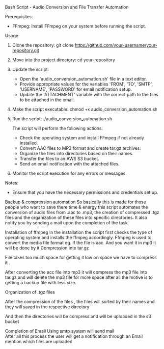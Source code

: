 Bash Script - Audio Conversion and File Transfer Automation

Prerequisites:
- FFmpeg: Install FFmpeg on your system before running the script.

Usage:

1. Clone the repository:
   git clone https://github.com/your-username/your-repository.git

2. Move into the project directory:
   cd your-repository

3. Update the script:
   - Open the 'audio_conversion_automation.sh' file in a text editor.
   - Provide appropriate values for the variables 'FROM', 'TO', 'SMTP', 'USERNAME', 'PASSWORD' for email notification setup.
   - Update the 'ATTACHMENT' variable with the correct path to the files to be attached in the email.

4. Make the script executable:
   chmod +x audio_conversion_automation.sh

5. Run the script:
   ./audio_conversion_automation.sh

   The script will perform the following actions:
   - Check the operating system and install FFmpeg if not already installed.
   - Convert AAC files to MP3 format and create tar.gz archives.
   - Organize the files into directories based on their names.
   - Transfer the files to an AWS S3 bucket.
   - Send an email notification with the attached files.

6. Monitor the script execution for any errors or messages.

Notes:
- Ensure that you have the necessary permissions and credentials set up.

Backup & compression automation 
So basically this is made for those people who want to save there time & energy
this script automates the conversion of audio files from .aac to .mp3, the creation of compressed .tgz files and the organization of these files into specific directories.
It also notify you by sending a mail upon the completion of the task
 
Installation of ffmpeg 
 In the installation the script first checks the type of operating system and installs the ffmpeg accordingly.
Ffmpeg is used to convert the media file format eg. if the file is aac. And you want it in mp3 it will be done by it 
Compression into tar.gz

File takes too much space for getting it low on space we have to compress it .

After converting the acc file into mp3 it will compress the mp3 file into tar.gz and will delete the mp3 file for more space after all the motive is to getting a backup file with less size.

Organization of .tgz  files 

After the compression of the files , the files will sorted by their names and they will saved in the respective directory
 
And then the directories will be compress and will be uploaded in the s3 bucket
 
Completion of Email
Using smtp system will send mail  
After all this process the user will get a notification through an Email mention which files are uploaded 
